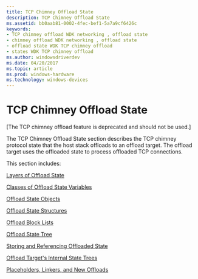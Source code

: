 ```yaml
---
title: TCP Chimney Offload State
description: TCP Chimney Offload State
ms.assetid: bb0aab81-0002-4fec-bef1-5a7a9cf6426c
keywords:
- TCP chimney offload WDK networking , offload state
- chimney offload WDK networking , offload state
- offload state WDK TCP chimney offload
- states WDK TCP chimney offload
ms.author: windowsdriverdev
ms.date: 04/20/2017
ms.topic: article
ms.prod: windows-hardware
ms.technology: windows-devices
---
```


# TCP Chimney Offload State


\[The TCP chimney offload feature is deprecated and should not be used.\]




The TCP Chimney Offload State section describes the TCP chimney protocol state that the host stack offloads to an offload target. The offload target uses the offloaded state to process offloaded TCP connections.

This section includes:

[Layers of Offload State](layers-of-offload-state.md)

[Classes of Offload State Variables](classes-of-offload-state-variables.md)

[Offload State Objects](offload-state-objects.md)

[Offload State Structures](offload-state-structures.md)

[Offload Block Lists](offload-block-lists.md)

[Offload State Tree](offload-state-tree.md)

[Storing and Referencing Offloaded State](storing-and-referencing-offloaded-state.md)

[Offload Target's Internal State Trees](offload-target-s-internal-state-trees.md)

[Placeholders, Linkers, and New Offloads](placeholders--linkers--and-new-offloads.md)

 

 





